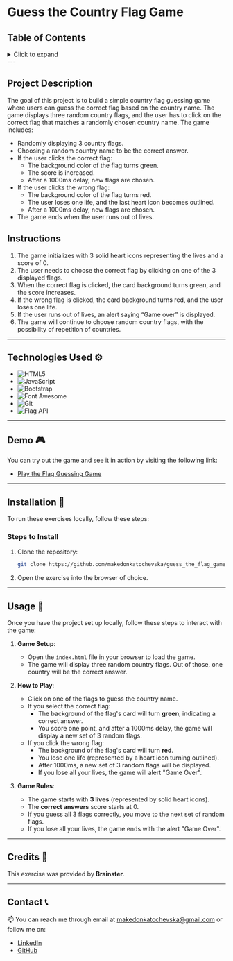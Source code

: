 # Guess the Country Flag Game

## Table of Contents

<details>
  <summary>Click to expand</summary>
  - 📜 Exercise: Guess the Country Flag Game <br>
  - ⚙️ Technologies Used <br>
  - 🎮 Demo <br>
  - 🔨 Installation <br>
  - 🚀 Usage <br>
  - 📝 Credits <br>
  - 📞 Contact <br>
</details>
---

## Project Description

The goal of this project is to build a simple country flag guessing game where users can guess the correct flag based on the country name. The game displays three random country flags, and the user has to click on the correct flag that matches a randomly chosen country name. The game includes:

- Randomly displaying 3 country flags.
- Choosing a random country name to be the correct answer.
- If the user clicks the correct flag:
  - The background color of the flag turns green.
  - The score is increased.
  - After a 1000ms delay, new flags are chosen.
- If the user clicks the wrong flag:
  - The background color of the flag turns red.
  - The user loses one life, and the last heart icon becomes outlined.
  - After a 1000ms delay, new flags are chosen.
- The game ends when the user runs out of lives.

## Instructions

1. The game initializes with 3 solid heart icons representing the lives and a score of 0.
2. The user needs to choose the correct flag by clicking on one of the 3 displayed flags.
3. When the correct flag is clicked, the card background turns green, and the score increases.
4. If the wrong flag is clicked, the card background turns red, and the user loses one life.
5. If the user runs out of lives, an alert saying “Game over” is displayed.
6. The game will continue to choose random country flags, with the possibility of repetition of countries.

---

## Technologies Used ⚙️

- ![HTML5](https://img.shields.io/badge/HTML5-E34F26?style=flat-square&logo=html5&logoColor=white)
- ![JavaScript](https://img.shields.io/badge/JavaScript-F7DF1E?style=flat-square&logo=javascript&logoColor=black)
- ![Bootstrap](https://img.shields.io/badge/Bootstrap-563D7C?style=flat-square&logo=bootstrap&logoColor=white)
- ![Font Awesome](https://img.shields.io/badge/Font_Awesome-5288D9?style=flat-square&logo=font-awesome&logoColor=white)
- ![Git](https://img.shields.io/badge/Git-F05032?style=flat-square&logo=git&logoColor=white)
- ![Flag API](https://img.shields.io/badge/Flag_API-007A5E?style=flat-square&logo=flag&logoColor=white)

---

## Demo 🎮

You can try out the game and see it in action by visiting the following link:

- [Play the Flag Guessing Game](https://guess-the-flag-makedonkatochevska.netlify.app/)

---

## Installation 🔨

To run these exercises locally, follow these steps:

### Steps to Install

1. Clone the repository:
   ```bash
   git clone https://github.com/makedonkatochevska/guess_the_flag_game.git
   ```
2. Open the exercise into the browser of choice.

---

## Usage 🚀

Once you have the project set up locally, follow these steps to interact with the game:

1. **Game Setup**:

   - Open the `index.html` file in your browser to load the game.
   - The game will display three random country flags. Out of those, one country will be the correct answer.

2. **How to Play**:

   - Click on one of the flags to guess the country name.
   - If you select the correct flag:
     - The background of the flag's card will turn **green**, indicating a correct answer.
     - You score one point, and after a 1000ms delay, the game will display a new set of 3 random flags.
   - If you click the wrong flag:
     - The background of the flag's card will turn **red**.
     - You lose one life (represented by a heart icon turning outlined).
     - After 1000ms, a new set of 3 random flags will be displayed.
     - If you lose all your lives, the game will alert "Game Over".

3. **Game Rules**:
   - The game starts with **3 lives** (represented by solid heart icons).
   - The **correct answers** score starts at 0.
   - If you guess all 3 flags correctly, you move to the next set of random flags.
   - If you lose all your lives, the game ends with the alert "Game Over".

---

## Credits 📝

This exercise was provided by **Brainster**.

---

## Contact 📞

📫 You can reach me through email at [makedonkatochevska@gmail.com](mailto:makedonkatochevska@gmail.com) or follow me on:

- [LinkedIn](https://www.linkedin.com/in/makedonka-tochevska)
- [GitHub](https://github.com/makedonkatochevska)
